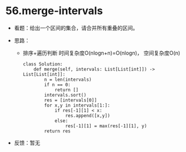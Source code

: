# 56.merge-intervals

- 看题：给出一个区间的集合，请合并所有重叠的区间。

- 思路：

  - 排序+遍历判断  时间复杂度O(nlogn+n)=O(nlogn)， 空间复杂度O(n)

    ```
    class Solution:
        def merge(self, intervals: List[List[int]]) -> List[List[int]]:
            n = len(intervals)
            if n == 0:
                return []
            intervals.sort()
            res = [intervals[0]]
            for x,y in intervals[1:]:
                if res[-1][1] < x:
                    res.append([x,y])
                else:
                    res[-1][1] = max(res[-1][1], y)
            return res
    ```
    
    

- 反馈：暂无


